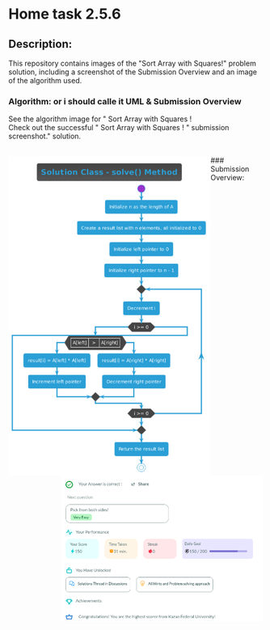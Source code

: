 # Home task 2.5.6
## Description:
This repository contains images of the "Sort Array with Squares!" problem solution, including a screenshot of the Submission Overview and an image of the algorithm used.
### Algorithm: or i should calle it UML & Submission Overview
<p alighn="left" > See the algorithm image for " Sort Array with Squares !  <br> Check out the successful " Sort Array with Squares ! " submission screenshot." solution. </p>
<br>
<img align="left"  src="https://github.com/ANGlTHUB/11-314a/blob/main/Home_task_2.5.6/uml.png" width="400">

</div>
### Submission Overview:
<p alighn="right" > </p>
<br>
<img align="right" src="https://github.com/ANGlTHUB/11-314a/blob/main/Home_task_2.5.6/2024-03-06%2023-56-03.png" width="400">

